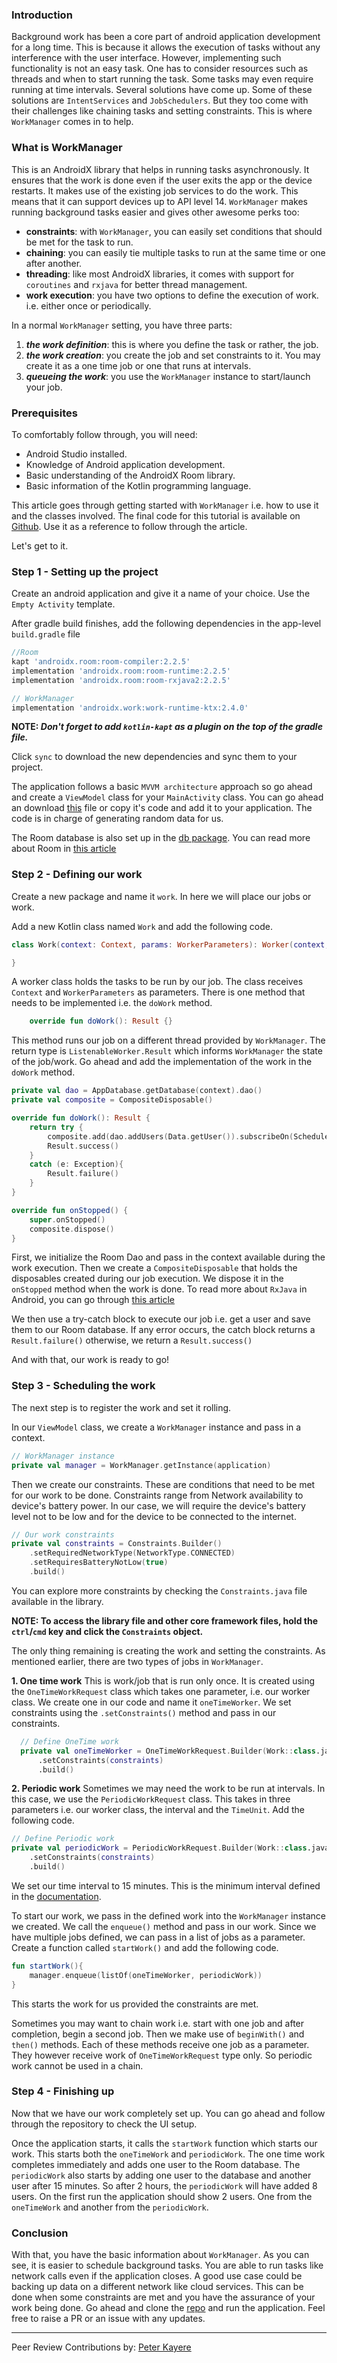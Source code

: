 ### Introduction
Background work has been a core part of android application development for a long time. This is because it allows the execution of tasks without any interference with the user interface. However, implementing such functionality is not an easy task. One has to consider resources such as threads and when to start running the task. Some tasks may even require running at time intervals. Several solutions have come up. Some of these solutions are `IntentServices` and `JobSchedulers`. But they too come with their challenges like chaining tasks and setting constraints. This is where `WorkManager` comes in to help.

### What is WorkManager
This is an AndroidX library that helps in running tasks asynchronously. It ensures that the work is done even if the user exits the app or the device restarts. It makes use of the existing job services to do the work. This means that it can support devices up to API level 14. `WorkManager` makes running background tasks easier and gives other awesome perks too:

* **constraints**: with `WorkManager`, you can easily set conditions that should be met for the task to run.
* **chaining**: you can easily tie multiple tasks to run at the same time or one after another.
* **threading**: like most AndroidX libraries, it comes with support for `coroutines` and `rxjava` for better thread management.
* **work execution**: you have two options to define the execution of work. i.e. either once or periodically.

In a normal `WorkManager` setting, you have three parts:
1. **_the work definition_**: this is where you define the task or rather, the job.
2. **_the work creation_**: you create the job and set constraints to it. You may create it as a one time job or one that runs at intervals.
3. **_queueing the work_**: you use the `WorkManager` instance to start/launch your job.

### Prerequisites
To comfortably follow through, you will need:
* Android Studio installed.
* Knowledge of Android application development.
* Basic understanding of the AndroidX Room library.
* Basic information of the Kotlin programming language.

This article goes through getting started with `WorkManager` i.e. how to use it and the classes involved. The final code for this tutorial is available on [Github](https://github.com/LinusMuema/kotlin/tree/workManager). Use it as a reference to follow through the article.

Let's get to it.

### Step 1 - Setting up the project
Create an android application and give it a name of your choice. Use the `Empty Activity` template.

After gradle build finishes, add the following dependencies in the app-level `build.gradle` file

```gradle
//Room
kapt 'androidx.room:room-compiler:2.2.5'
implementation 'androidx.room:room-runtime:2.2.5'
implementation 'androidx.room:room-rxjava2:2.2.5'

// WorkManager
implementation 'androidx.work:work-runtime-ktx:2.4.0'
```

**NOTE: _Don't forget to add `kotlin-kapt` as a plugin on the top of the gradle file._**

Click `sync` to download the new dependencies and sync them to your project.

The application follows a basic `MVVM architecture` approach so go ahead and create a `ViewModel` class for your `MainActivity` class. You can go ahead an download [this](https://github.com/LinusMuema/kotlin/blob/workManager/app/src/main/java/com/moose/androidkt/data/Data.kt) file or copy it's code and add it to your application. The code is in charge of generating random data for us.

The Room database is also set up in the [db package](https://github.com/LinusMuema/kotlin/tree/workManager/app/src/main/java/com/moose/androidkt/db). You can read more about Room in [this article](/engineering-education/introduction-to-room-db)

### Step 2 - Defining our work
Create a new package and name it `work`. In here we will place our jobs or work.

Add a new Kotlin class named `Work` and add the following code.

```Kotlin
class Work(context: Context, params: WorkerParameters): Worker(context, params) {

}
```

A worker class holds the tasks to be run by our job. The class receives `Context` and `WorkerParameters` as parameters. There is one method that needs to be implemented i.e. the `doWork` method.

```Kotlin
    override fun doWork(): Result {}
```

This method runs our job on a different thread provided by `WorkManager`. The return type is `ListenableWorker.Result` which informs `WorkManager` the state of the job/work. Go ahead and add the implementation of the work in the `doWork` method.

```Kotlin
private val dao = AppDatabase.getDatabase(context).dao()
private val composite = CompositeDisposable()

override fun doWork(): Result {
    return try {
        composite.add(dao.addUsers(Data.getUser()).subscribeOn(Schedulers.io()).subscribe())
        Result.success()
    }
    catch (e: Exception){
        Result.failure()
    }
}

override fun onStopped() {
    super.onStopped()
    composite.dispose()
}
```

First, we initialize the Room Dao and pass in the context available during the work execution. Then we create a `CompositeDisposable` that holds the disposables created during our job execution. We dispose it in the `onStopped` method when the work is done. To read more about `RxJava` in Android, you can go through [this article](/engineering-education/rxjava-android)

We then use a try-catch block to execute our job i.e. get a user and save them to our Room database. If any error occurs, the catch block returns a `Result.failure()` otherwise, we return a `Result.success()`

And with that, our work is ready to go!

### Step 3 - Scheduling the work
The next step is to register the work and set it rolling.

In our `ViewModel` class, we create a `WorkManager` instance and pass in a context.

```Kotlin
// WorkManager instance
private val manager = WorkManager.getInstance(application)
```

Then we create our constraints. These are conditions that need to be met for our work to be done. Constraints range from Network availability to device's battery power. In our case, we will require the device's battery level not to be low and for the device to be connected to the internet.

```Kotlin
// Our work constraints
private val constraints = Constraints.Builder()
    .setRequiredNetworkType(NetworkType.CONNECTED)
    .setRequiresBatteryNotLow(true)
    .build()
```

You can explore more constraints by checking the `Constraints.java` file available in the library.

**NOTE: To access the library file and other core framework files, hold the `ctrl`/`cmd` key and click the `Constraints` object.**

The only thing remaining is creating the work and setting the constraints. As mentioned earlier, there are two types of jobs in `WorkManager`.

**1. One time work**
This is work/job that is run only once. It is created using the `OneTimeWorkRequest` class which takes one parameter, i.e. our worker class. We create one in our code and name it `oneTimeWorker`. We set constraints using the `.setConstraints()` method and pass in our constraints.

```Kotlin
  // Define OneTime work
  private val oneTimeWorker = OneTimeWorkRequest.Builder(Work::class.java)
      .setConstraints(constraints)
      .build()
```

**2. Periodic work**
Sometimes we may need the work to be run at intervals. In this case, we use the `PeriodicWorkRequest` class. This takes in three parameters i.e. our worker class, the interval and the `TimeUnit`. Add the following code.

```Kotlin
// Define Periodic work
private val periodicWork = PeriodicWorkRequest.Builder(Work::class.java, 15, TimeUnit.MINUTES)
    .setConstraints(constraints)
    .build()
```

We set our time interval to 15 minutes. This is the minimum interval defined in the [documentation](https://developer.android.com/reference/kotlin/androidx/work/PeriodicWorkRequest).

To start our work, we pass in the defined work into the `WorkManager` instance we created. We call the `enqueue()` method and pass in our work. Since we have multiple jobs defined, we can pass in a list of jobs as a parameter. Create a function called `startWork()` and add the following code.

```Kotlin
fun startWork(){
    manager.enqueue(listOf(oneTimeWorker, periodicWork))
}
```

This starts the work for us provided the constraints are met.

Sometimes you may want to chain work i.e. start with one job and after completion, begin a second job. Then we make use of `beginWith()` and `then()` methods. Each of these methods receive one job as a parameter. They however receive work of `OneTimeWorkRequest` type only. So periodic work cannot be used in a chain.

### Step 4 - Finishing up
Now that we have our work completely set up. You can go ahead and follow through the repository to check the UI setup.

Once the application starts, it calls the `startWork` function which starts our work. This starts both the `oneTimeWork` and `periodicWork`. The one time work completes immediately and adds one user to the Room database. The `periodicWork` also starts by adding one user to the database and another user after 15 minutes. So after 2 hours, the `periodicWork` will have added 8 users. On the first run the application should show 2 users. One from the `oneTimeWork` and another from the `periodicWork`.

### Conclusion
With that, you have the basic information about `WorkManager`. As you can see, it is easier to schedule background tasks. You are able to run tasks like network calls even if the application closes. A good use case could be backing up data on a different network like cloud services. This can be done when some constraints are met and you have the assurance of your work being done. Go ahead and clone the [repo](https://github.com/LinusMuema/kotlin/tree/workManager) and run the application. Feel free to raise a PR or an issue with any updates.

---
Peer Review Contributions by: [Peter Kayere](/engineering-education/authors/peter-kayere/)

